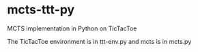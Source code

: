 # mcts-ttt-py
MCTS implementation in Python on TicTacToe

The TicTacToe environment is in ttt-env.py and mcts is in mcts.py

